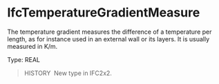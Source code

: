 IfcTemperatureGradientMeasure
=============================

The temperature gradient measures the difference of a temperature per length, as for instance used in an external wall or its layers. It is usually measured in K/m.

Type: REAL

> HISTORY&nbsp; New type in IFC2x2.
